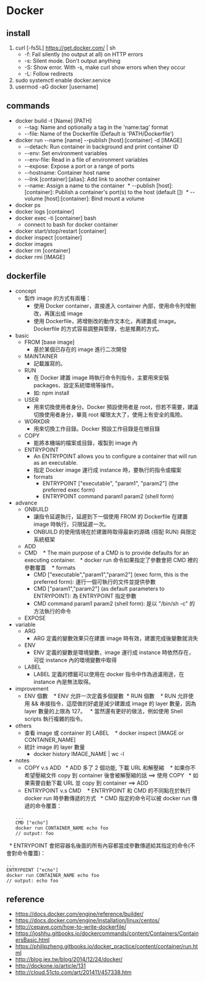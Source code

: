 # Docker

## install
1. curl [-fsSL]  https://get.docker.com/ | sh
   * -f: Fail silently (no output at all) on HTTP errors
   * -s: Silent mode. Don't output anything
   * -S: Show error. With -s, make curl show errors when they occur
   * -L: Follow redirects
2. sudo systemctl enable docker.service
3. usermod -aG docker [username]

## commands
* docker build -t [Name] [PATH]
  * --tag: Name and optionally a tag in the 'name:tag' format
  * --file: Name of the Dockerfile (Default is 'PATH/Dockerfile')
* docker run --name [name] --publish [host]:[container] -d [IMAGE]
  * --detach: Run container in background and print container ID
  * --env: Set environment variables
  * --env-file: Read in a file of environment variables
  * --expose: Expose a port or a range of ports
  * --hostname: Container host name
  * --link [container]:[alias]: Add link to another container
  * --name: Assign a name to the container
  * --publish [host]:[container]: Publish a container's port(s) to the host (default [])
  * --volume [host]:[container]: Bind mount a volume
* docker ps
* docker logs [container]
* docker exec -ti [container] bash
  * connect to bash for docker container
* docker start/stop/restart [container] 
* docker inspect [container]
* docker images
* docker rm [container]
* docker rmi [IMAGE]

## dockerfile
* concept
  * 製作 image 的方式有兩種：
    * 使用 Docker container，直接進入 container 內部，使用命令列增刪改，再匯出成 image
    * 使用 Dockerfile，將增刪改的動作文本化，再建置成 image。Dockerfile 的方式容易調整與管理，也是推薦的方式。
* basic
  * FROM [base image]
    * 基於某個已存在的 image 進行二次開發
  * MAINTAINER 
    * 記載誰寫的。
  * RUN
    * 在 Docker 建置 image 時執行命令列指令，主要用來安裝 packages、設定系統環境等操作。
    * 如: npm install
  * USER
    * 用來切換使用者身分。Docker 預設使用者是 root，但若不需要，建議切換使用者身分，畢竟 root 權限太大了，使用上有安全的風險。
  * WORKDIR
    * 用來切換工作目錄。Docker 預設工作目錄是在根目錄
  * COPY
    * 能將本機端的檔案或目錄，複製到 image 內
  * ENTRYPOINT
    * An ENTRYPOINT allows you to configure a container that will run as an executable.
    * 指定 Docker image 運行成 instance 時，要執行的指令或檔案
    * formats
      * ENTRYPOINT \["executable", "param1", "param2"\] (the preferred exec form) 
      * ENTRYPOINT command param1 param2 (shell form) 
* advance
  * ONBUILD
    * 讓指令延遲執行，延遲到下一個使用 FROM 的 Dockerfile 在建置 image 時執行，只限延遲一次。
    * ONBUILD 的使用情境在於建置時取得最新的源碼 (搭配 RUN) 與限定系統框架
  * ADD
  * CMD
    * The main purpose of a CMD is to provide defaults for an executing container.
    * docker run 命令如果指定了參數會把 CMD 裡的參數覆蓋
    * formats
      * CMD \["executable","param1","param2"\] (exec form, this is the preferred form): 運行一個可執行的文件並提供參數
      * CMD \["param1","param2"\] (as default parameters to ENTRYPOINT): 為 ENTRYPOINT 指定參數
      * CMD command param1 param2 (shell form): 是以 "/bin/sh -c" 的方法執行的命令
  * EXPOSE
* variable
  * ARG
    * ARG 定義的變數效果只在建置 image 時有效，建置完成後變數就消失
  * ENV
    * ENV 定義的變數是環境變數，image 運行成 instance 時依然存在，可從 instance 內的環境變數中取得
  * LABEL
    * LABEL 定義的標籤可以使用在 docker 指令中作為過濾用途，在 instance 內是無法取得。
* improvement
  * ENV 個數
    * ENV 允許一次定義多個變數
  * RUN 個數
    * RUN 允許使用 && 串接指令，這麼做的好處是減少建置成 image 的 layer 數量，因為 layer 數量的上限為 127。
    * 當然還有更好的做法，例如使用 Shell scripts 執行複雜的指令。
* others
  * 查看 image 或 container 的 LABEL
    * docker inspect [IMAGE or CONTAINER_NAME]
  * 統計 image 的 layer 數量
    * docker history IMAGE_NAME | wc -l
* notes
  * COPY v.s ADD
    * ADD 多了 2 個功能, 下載 URL 和解壓縮
    * 如果你不希望壓縮文件 copy 到 container 後會被解壓縮的話 ==> 使用 COPY
    * 如果需要自動下載 URL 並 copy 到 container ==> ADD
  * ENTRYPOINT v.s CMD
    * ENTRYPOINT 和 CMD 的不同點在於執行 docker run 時參數傳遞的方式
    * CMD 指定的命令可以被 docker run 傳遞的命令覆蓋：
  ```
  ...
  CMD ["echo"]
  docker run CONTAINER_NAME echo foo
  // output: foo
  ```
    * ENTRYPOINT 會把容器名後面的所有內容都當成參數傳遞給其指定的命令(不會對命令覆蓋)：
  ```
  ...
  ENTRYPOINT ["echo"]
  docker run CONTAINER_NAME echo foo
  // output: echo foo
  ```

## reference
* https://docs.docker.com/engine/reference/builder/
* https://docs.docker.com/engine/installation/linux/centos/
* http://cepave.com/how-to-write-dockerfile/
* https://joshhu.gitbooks.io/dockercommands/content/Containers/ContainersBasic.html
* https://philipzheng.gitbooks.io/docker_practice/content/container/run.html
* http://blog.jex.tw/blog/2014/12/24/docker/
* http://dockone.io/article/131
* http://cloud.51cto.com/art/201411/457338.htm
